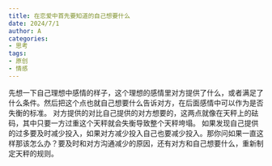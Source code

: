 ```yaml
---
title: 在恋爱中首先要知道的自己想要什么
date: 2024/7/1
author: A
categories:
- 思考
tags:
- 原创
- 情感
---
```


先想一下自己理想中感情的样子，这个理想的感情里对方提供了什么，或者满足了什么条件。然后把这个点也就自己想要什么告诉对方，在后面感情中可以作为是否失衡的标准。
对方提供的对比自己提供的对方想要的，这两点就像在天秤上的砝码，其中只要一方过重这个天秤就会失衡导致整个天秤垮塌。
如果发现自己提供的过多要及时减少投入，如果对方减少投入自己也要减少投入。那你问如果一直这样那该怎么办？要及时和对方沟通减少的原因，还有对方和自己想要什么，重新制定天秤的规则。